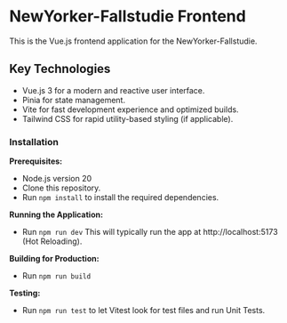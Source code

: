 # NewYorker-Fallstudie Frontend

This is the Vue.js frontend application for the NewYorker-Fallstudie.

## Key Technologies

- Vue.js 3 for a modern and reactive user interface.
- Pinia for state management.
- Vite for fast development experience and optimized builds.
- Tailwind CSS for rapid utility-based styling (if applicable).

### Installation

**Prerequisites:**

- Node.js version 20
- Clone this repository.
- Run `npm install` to install the required dependencies.

**Running the Application:**

- Run `npm run dev`
  This will typically run the app at http://localhost:5173 (Hot Reloading).

**Building for Production:**

- Run `npm run build`

**Testing:**

- Run `npm run test` to let Vitest look for test files and run Unit Tests.
